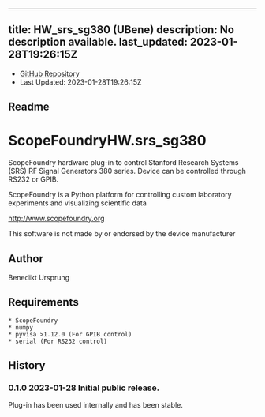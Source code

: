 
---
title: HW_srs_sg380 (UBene)
description: No description available.
last_updated: 2023-01-28T19:26:15Z
---
- [GitHub Repository](https://github.com/UBene/HW_srs_sg380)
- Last Updated: 2023-01-28T19:26:15Z
## Readme
ScopeFoundryHW.srs_sg380
========================

ScopeFoundry hardware plug-in to control Stanford Research Systems (SRS) RF Signal Generators 380 series. Device can be controlled through RS232 or GPIB. 


ScopeFoundry is a Python platform for controlling custom laboratory 
experiments and visualizing scientific data

<http://www.scopefoundry.org>

This software is not made by or endorsed by the device manufacturer

Author
------

Benedikt Ursprung

Requirements
------------

	* ScopeFoundry
	* numpy
	* pyvisa >1.12.0 (For GPIB control)
	* serial (For RS232 control)


History
--------

### 0.1.0	2023-01-28	Initial public release.

Plug-in has been used internally and has been stable.

